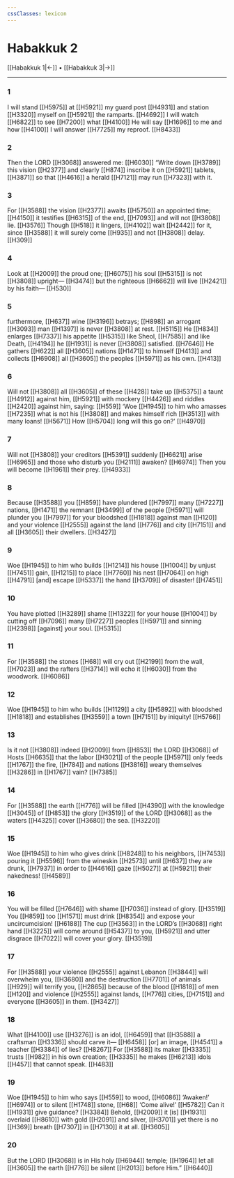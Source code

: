 ```yaml
---
cssClasses: lexicon
---
```


# Habakkuk 2

[[Habakkuk 1|←]] • [[Habakkuk 3|→]]

---

### 1
I will stand [[H5975]] at [[H5921]] my guard post [[H4931]] and station [[H3320]] myself on [[H5921]] the ramparts. [[H4692]] I will watch [[H6822]] to see [[H7200]] what [[H4100]] He will say [[H1696]] to me  and how [[H4100]] I will answer [[H7725]] my reproof. [[H8433]]

### 2
Then the LORD [[H3068]] answered me: [[H6030]] “Write down [[H3789]] this vision [[H2377]] and clearly [[H874]] inscribe it on [[H5921]] tablets, [[H3871]] so that [[H4616]] a herald [[H7121]] may run [[H7323]] with it. 

### 3
For [[H3588]] the vision [[H2377]] awaits [[H5750]] an appointed time; [[H4150]] it testifies [[H6315]] of the end, [[H7093]] and will not [[H3808]] lie. [[H3576]] Though [[H518]] it lingers, [[H4102]] wait [[H2442]] for it,  since [[H3588]] it will surely come [[H935]] and not [[H3808]] delay. [[H309]]

### 4
Look at [[H2009]] the proud one; [[H6075]] his soul [[H5315]] is not [[H3808]] upright— [[H3474]] but the righteous [[H6662]] will live [[H2421]] by his faith— [[H530]]

### 5
furthermore, [[H637]] wine [[H3196]] betrays; [[H898]] an arrogant [[H3093]] man [[H1397]] is never [[H3808]] at rest. [[H5115]] He [[H834]] enlarges [[H7337]] his appetite [[H5315]] like Sheol, [[H7585]] and like Death, [[H4194]] he [[H1931]] is never [[H3808]] satisfied. [[H7646]] He gathers [[H622]] all [[H3605]] nations [[H1471]] to himself [[H413]] and collects [[H6908]] all [[H3605]] the peoples [[H5971]] as his own. [[H413]]

### 6
Will not [[H3808]] all [[H3605]] of these [[H428]] take up [[H5375]] a taunt [[H4912]] against him, [[H5921]] with mockery [[H4426]] and riddles [[H2420]] against him,  saying: [[H559]] ‘Woe [[H1945]] to him who amasses [[H7235]] what is not his [[H3808]] and makes himself rich [[H3513]] with many loans! [[H5671]] How [[H5704]] long will this go on?’ [[H4970]]

### 7
Will not [[H3808]] your creditors [[H5391]] suddenly [[H6621]] arise [[H6965]] and those who disturb you [[H2111]] awaken? [[H6974]] Then you will become [[H1961]] their prey. [[H4933]]

### 8
Because [[H3588]] you [[H859]] have plundered [[H7997]] many [[H7227]] nations, [[H1471]] the remnant [[H3499]] of the people [[H5971]] will plunder you [[H7997]] for your bloodshed [[H1818]] against man [[H120]] and your violence [[H2555]] against the land [[H776]] and city [[H7151]] and all [[H3605]] their dwellers. [[H3427]]

### 9
Woe [[H1945]] to him who builds [[H1214]] his house [[H1004]] by unjust [[H7451]] gain, [[H1215]] to place [[H7760]] his nest [[H7064]] on high [[H4791]] [and] escape [[H5337]] the hand [[H3709]] of disaster! [[H7451]]

### 10
You have plotted [[H3289]] shame [[H1322]] for your house [[H1004]] by cutting off [[H7096]] many [[H7227]] peoples [[H5971]] and sinning [[H2398]] [against] your soul. [[H5315]]

### 11
For [[H3588]] the stones [[H68]] will cry out [[H2199]] from the wall, [[H7023]] and the rafters [[H3714]] will echo it [[H6030]] from the woodwork. [[H6086]]

### 12
Woe [[H1945]] to him who builds [[H1129]] a city [[H5892]] with bloodshed [[H1818]] and establishes [[H3559]] a town [[H7151]] by iniquity! [[H5766]]

### 13
Is it not [[H3808]] indeed [[H2009]] from [[H853]] the LORD [[H3068]] of Hosts [[H6635]] that the labor [[H3021]] of the people [[H5971]] only feeds [[H1767]] the fire, [[H784]] and nations [[H3816]] weary themselves [[H3286]] in [[H1767]] vain? [[H7385]]

### 14
For [[H3588]] the earth [[H776]] will be filled [[H4390]] with the knowledge [[H3045]] of [[H853]] the glory [[H3519]] of the LORD [[H3068]] as the waters [[H4325]] cover [[H3680]] the sea. [[H3220]]

### 15
Woe [[H1945]] to him who gives drink [[H8248]] to his neighbors, [[H7453]] pouring it [[H5596]] from the wineskin [[H2573]] until [[H637]] they are drunk, [[H7937]] in order to [[H4616]] gaze [[H5027]] at [[H5921]] their nakedness! [[H4589]]

### 16
You will be filled [[H7646]] with shame [[H7036]] instead of glory. [[H3519]] You [[H859]] too [[H1571]] must drink [[H8354]] and expose your uncircumcision! [[H6188]] The cup [[H3563]] in the LORD’s [[H3068]] right hand [[H3225]] will come around [[H5437]] to you, [[H5921]] and utter disgrace [[H7022]] will cover your glory. [[H3519]]

### 17
For [[H3588]] your violence [[H2555]] against Lebanon [[H3844]] will overwhelm you, [[H3680]] and the destruction [[H7701]] of animals [[H929]] will terrify you, [[H2865]] because of the blood [[H1818]] of men [[H120]] and violence [[H2555]] against lands, [[H776]] cities, [[H7151]] and everyone [[H3605]] in them. [[H3427]]

### 18
What [[H4100]] use [[H3276]] is an idol, [[H6459]] that [[H3588]] a craftsman [[H3336]] should carve it— [[H6458]] [or] an image, [[H4541]] a teacher [[H3384]] of lies? [[H8267]] For [[H3588]] its maker [[H3335]] trusts [[H982]] in his own creation; [[H3335]] he makes [[H6213]] idols [[H457]] that cannot speak. [[H483]]

### 19
Woe [[H1945]] to him who says [[H559]] to wood, [[H6086]] ‘Awaken!’ [[H6974]] or to silent [[H1748]] stone, [[H68]] ‘Come alive!’ [[H5782]] Can it [[H1931]] give guidance? [[H3384]] Behold, [[H2009]] it [is] [[H1931]] overlaid [[H8610]] with gold [[H2091]] and silver, [[H3701]] yet there is no [[H369]] breath [[H7307]] in [[H7130]] it at all. [[H3605]]

### 20
But the LORD [[H3068]] is in His holy [[H6944]] temple; [[H1964]] let all [[H3605]] the earth [[H776]] be silent [[H2013]] before Him.” [[H6440]]

